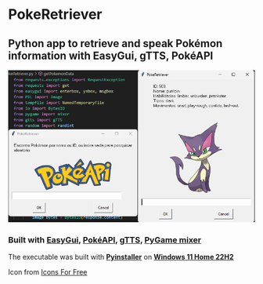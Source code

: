 # PokeRetriever
## Python app to **retrieve** and **speak** **Pokémon information** with EasyGui, gTTS, PokéAPI
![Alt img](https://github.com/AdamWellsBelialFuneral/PokeRetriever/blob/4def5380285571e5471e6548a1efcf9620627c95/PokeRetriever.png)

### Built with [EasyGui](https://pypi.org/project/easygui/), [PokéAPI](https://pokeapi.co/), [gTTS](https://pypi.org/project/gTTS/), [PyGame mixer](https://www.pygame.org/docs/ref/mixer.html)

The executable was built with [**Pyinstaller**](https://pypi.org/project/pyinstaller/) on [**Windows 11 Home 22H2**](https://learn.microsoft.com/en-us/windows/release-health/status-windows-11-22h2)


Icon from [Icons For Free](https://icons-for-free.com/pikachu+pokeball+pokemon+icon-1320184857556086253/)
